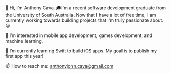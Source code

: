 👋 Hi, I’m Anthony Cava.
🎓I'm a recent software development graduate from the University of South Australia.
Now that I have a lot of free time, I am currently working towards building projects that I'm truly passionate about. 😀

👀 I’m interested in mobile app development, games development, and machine learning.

🌱 I’m currently learning Swift to build iOS apps. My goal is to publish my first app this year!

📫 How to reach me: anthonyjohn.cava@gmail.com
